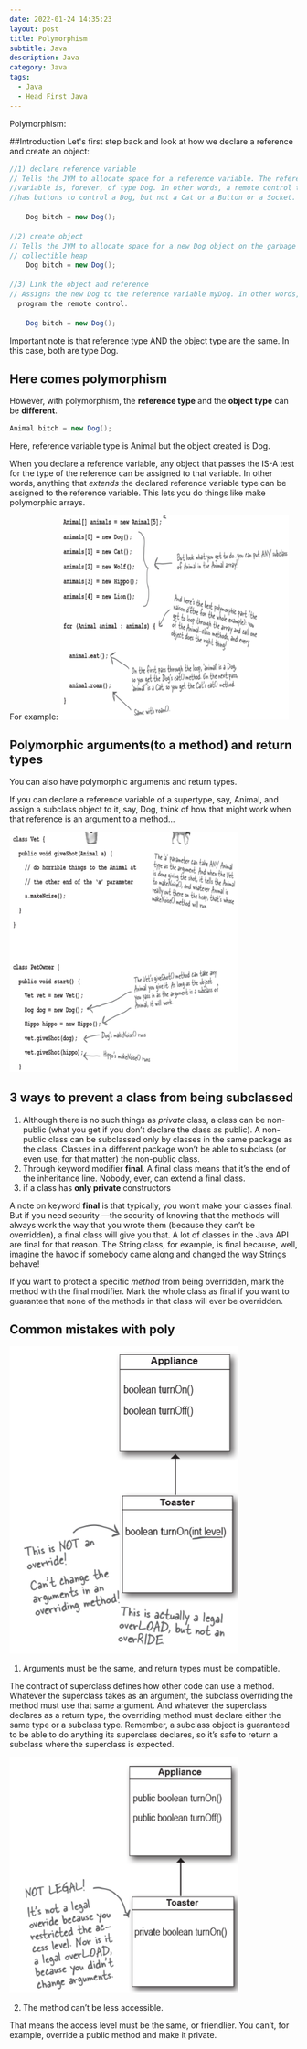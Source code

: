 ```yaml
---
date: 2022-01-24 14:35:23
layout: post
title: Polymorphism
subtitle: Java 
description: Java
category: Java
tags:
  - Java
  - Head First Java
---
```

Polymorphism:

##Introduction
Let's first step back and look at how we declare a reference and create an object:

```java
//1) declare reference variable
// Tells the JVM to allocate space for a reference variable. The reference
//variable is, forever, of type Dog. In other words, a remote control that
//has buttons to control a Dog, but not a Cat or a Button or a Socket.

    Dog bitch = new Dog();

//2) create object
// Tells the JVM to allocate space for a new Dog object on the garbage 
// collectible heap
    Dog bitch = new Dog();

//3) Link the object and reference
// Assigns the new Dog to the reference variable myDog. In other words,
  program the remote control.
  
    Dog bitch = new Dog();
```

Important note is that reference type AND the object type are the same. In this case,
both are type Dog.


## Here comes polymorphism

However, with polymorphism, the **reference type** and the **object type** can be
**different**.

```java
Animal bitch = new Dog();
```

Here, reference variable type is Animal but the object created is Dog.

When you declare a reference variable, any object that passes the IS-A test
for the type of the reference can be assigned to that variable. In other words,
anything that *extends* the declared reference variable type can be assigned to
the reference variable. This lets you do things like make polymorphic
arrays.

For example:
<img src="/assets/images/posts/java/Polymorphism/5_poly.png" title="제목" alt="아무거나" width="400"/> 

## Polymorphic arguments(to a method) and return types

You can also have polymorphic arguments and return types.

If you can declare a reference variable of a supertype, say, Animal, and
assign a subclass object to it, say, Dog, think of how that might work when
that reference is an argument to a method...

<img src="/assets/images/posts/java/Polymorphism/6_poly2.png" title="제목" alt="아무거나" width="400"/> 

## 3 ways to prevent a class from being subclassed

1) Although there is no such things as *private* class, a class can be non-public (what you get if you don’t declare
   the class as public). A non-public class can be subclassed only by
   classes in the same package as the class. Classes in a different package
   won’t be able to subclass (or even use, for that matter) the non-public
   class.
2) Through keyword modifier **final**. A final class means that it’s the end of the inheritance
   line. Nobody, ever, can extend a final class.
3) if a class has **only private** constructors

A note on keyword **final** is that typically, you won’t make your classes final. But if you need security
—the security of knowing that the methods will always work the way that
you wrote them (because they can’t be overridden), a final class will
give you that. A lot of classes in the Java API are final for that reason.
The String class, for example, is final because, well, imagine the havoc
if somebody came along and changed the way Strings behave!

If you want to protect a specific *method* from being overridden, mark
the method with the final modifier. Mark the whole class as final if you
want to guarantee that none of the methods in that class will ever be
overridden.

## Common mistakes with poly

<img src="/assets/images/posts/java/Polymorphism/7_poly_mistake1.png" title="제목" alt="아무거나" width="400"/> 

1) Arguments must be the same, and return types must be
   compatible.

The contract of superclass defines how other code can use a method.
Whatever the superclass takes as an argument, the subclass overriding
the method must use that same argument. And whatever the superclass
declares as a return type, the overriding method must declare either the
same type or a subclass type. Remember, a subclass object is
guaranteed to be able to do anything its superclass declares, so it’s safe
to return a subclass where the superclass is expected.


<img src="/assets/images/posts/java/Polymorphism/8_poly_mistake2.png" title="제목" alt="아무거나" width="400"/>

2) The method can’t be less accessible.

That means the access level must be the same, or friendlier. You can’t,
for example, override a public method and make it private.





